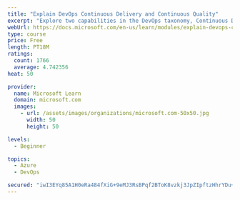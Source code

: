 ```yaml
---
title: "Explain DevOps Continuous Delivery and Continuous Quality"
excerpt: "Explore two capabilities in the DevOps taxonomy, Continuous Delivery and Continuous Quality."
webUrl: https://docs.microsoft.com/en-us/learn/modules/explain-devops-continous-delivery-quality/
type: course
price: Free
length: PT18M
ratings:
  count: 1766
  average: 4.742356
heat: 50

provider:
  name: Microsoft Learn
  domain: microsoft.com
  images:
    - url: /assets/images/organizations/microsoft.com-50x50.jpg
      width: 50
      height: 50

levels:
  - Beginner

topics:
  - Azure
  - DevOps

secured: "iwI3EYq85A1H0eRa484fXiG+9eMJ3RsBPqf2BToK8vzkj3JpZIpftzHhrYDu+Y0y5pJhfF75vhh5m4sQhG/gUToEKFCWQJRPYPXHQVadYwv6vRf3o+pIkU/Af9NnddIkydw8htmzNaakRaznslMVNs5qsR//nCaMCdagIzvNu3Rw8fR1TBXHF6UBFCl3PHwaz1S+hTgjlzqhsoRiBbscsCs6PKFvggO/FVN06MTRnoselgtYviIQuvucK0HcNEoaqKqNJHaLx8XYoKppVxwVw0CoFp7bzZaod+GZtJjDJfV7T7Mx5YZlzXmisj5kCjxn56eodFcYkzgRb+9wBnAMsYKq8G3Ie4ckxF93ZwgSM8gXzu5VLQnC41gYNobDJHse6A/bBBIPC9uwkm1HAn64LKW44A0oK9tO9n+440cMXp8=;qmrZWMLOv8hxshDvvMpVeg=="
---
```


